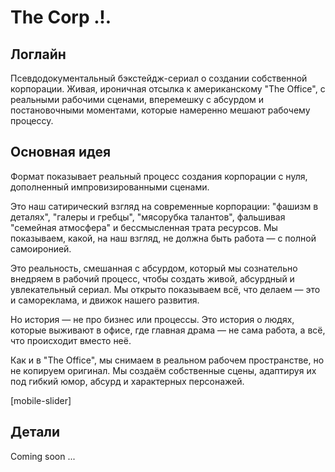 # The Corp .!.

## Логлайн

Псевдодокументальный бэкстейдж-сериал о создании собственной корпорации. Живая, ироничная отсылка к американскому "The Office", с реальными рабочими сценами, вперемешку с абсурдом и постановочными моментами, которые намеренно мешают рабочему процессу.

## Основная идея

Формат показывает реальный процесс создания корпорации с нуля, дополненный импровизированными сценами.

Это наш сатирический взгляд на современные корпорации: "фашизм в деталях", "галеры и гребцы", "мясорубка талантов", фальшивая "семейная атмосфера" и бессмысленная трата ресурсов. Мы показываем, какой, на наш взгляд, не должна быть работа — с полной самоиронией.

Это реальность, смешанная с абсурдом, который мы сознательно внедряем в рабочий процесс, чтобы создать живой, абсурдный и увлекательный сериал. Мы открыто показываем всё, что делаем — это и самореклама, и движок нашего развития.

Но история — не про бизнес или процессы. Это история о людях, которые выживают в офисе, где главная драма — не сама работа, а всё, что происходит вместо неё.

Как и в "The Office", мы снимаем в реальном рабочем пространстве, но не копируем оригинал. Мы создаём собственные сцены, адаптируя их под гибкий юмор, абсурд и характерных персонажей.

[mobile-slider]

## Детали

Coming soon ...